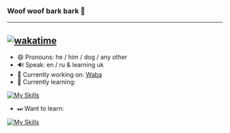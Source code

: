 ### Woof woof bark bark 👋
---
[![wakatime](https://wakatime.com/badge/user/c953efa8-fc06-4e4c-8158-fcc289fcf2e6.svg)](https://wakatime.com/@c953efa8-fc06-4e4c-8158-fcc289fcf2e6)
---
- 😄 Pronouns: he / him / dog / any other
- 🔊 Speak: en / ru & learning uk
- 🔭 Currently working on: [Waba](../../../waba)
- 🌱 Currently learning:

[![My Skills](https://skills.thijs.gg/icons?i=py,cpp,js)](https://skills.thijs.gg)

- ⏭ Want to learn:

[![My Skills](https://skills.thijs.gg/icons?i=java,cs)](https://skills.thijs.gg)

<!--
**kapertdog/kapertdog** is a ✨ _special_ ✨ repository because its `README.md` (this file) appears on your GitHub profile.

Here are some ideas to get you started:

- 👯 I’m looking to collaborate on ...
- 🤔 I’m looking for help with ...
- 💬 Ask me about ...
- 📫 How to reach me: ...
- ⚡ Fun fact: ...
-->
